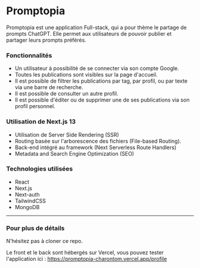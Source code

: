 # Promptopia

Promptopia est une application Full-stack, qui a pour thème le partage de prompts ChatGPT.
Elle permet aux utilisateurs de pouvoir publier et partager leurs prompts préférés.

### Fonctionnalités

- Un utilisateur à possibilité de se connecter via son compte Google.
- Toutes les publications sont visibles sur la page d'accueil.
- Il est possible de filtrer les publications par tag, par profil, ou par texte via une barre de recherche.
- Il est possible de consulter un autre profil.
- Il est possible d'éditer ou de supprimer une de ses publications via son profil personnel.

### Utilisation de Next.js 13

- Utilisation de Server Side Rendering (SSR)
- Routing basée sur l'arborescence des fichiers (File-based Routing).
- Back-end intégré au framework (Next Serverless Route Handlers)
- Metadata and Search Engine Optimization (SEO) 

### Technologies utilisées

- React
- Next.js
- Next-auth
- TailwindCSS
- MongoDB

---

### Pour plus de détails

N'hésitez pas à cloner ce repo.

Le front et le back sont hébergés sur Vercel, vous pouvez tester l'application ici : https://promptopia-charontom.vercel.app/profile


